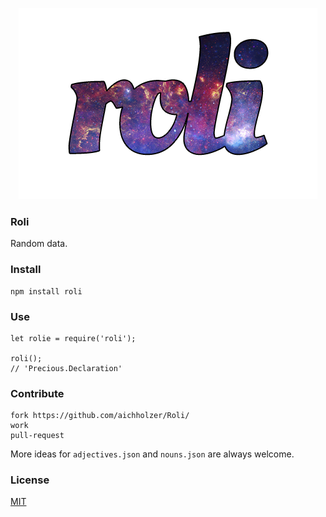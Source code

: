 <p align="center">
	<a href="https://github.com/aichholzer/Roli"><img src="media/roli.png" alt="roli" /></a>
</p>

### Roli
Random data.


### Install
```
npm install roli
```


### Use
```
let rolie = require('roli');

roli();
// 'Precious.Declaration'
```


### Contribute
```
fork https://github.com/aichholzer/Roli/
work
pull-request
```

More ideas for `adjectives.json` and `nouns.json` are always welcome.


### License

[MIT](https://github.com/aichholzer/Roli/blob/master/LICENSE)
